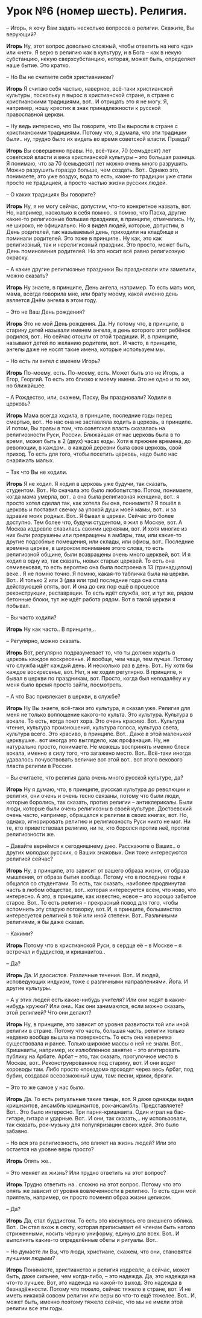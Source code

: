 # Урок №6 (номер шесть). Религия.

– Игорь, я хочу Вам задать несколько вопросов о религии. Скажите, Вы верующий?

**Игорь** Ну, этот вопрос довольно сложный, чтобы ответить на него «да» или «нет». Я верю в религию как в культуру, и в Бога – как в некую субстанцию, некую сверхсубстанцию, которая, может быть, определяет наше бытие. Это кратко.

– Но Вы не считаете себя христианином?

**Игорь** Я считаю себя частью, наверное, всё-таки христианской культуры, поскольку я вырос в христианской стране, в стране с христианскими традициями, вот.. И отрицать это я не могу. Я, например, ношу крестик в знак принадлежности к русской православной церкви.

– Ну ведь интересно, что Вы говорите, что Вы выросли в стране с христианскими традициями. Потому что, я думала, что эти традиции были.. ну, трудно было их видеть во время советской власти. Правда?

**Игорь** Вы совершенно правы. Но, всё-таки, 70 (семьдесят) лет советской власти и века христианской культуры – это большая разница. Я понимаю, что за 70 (семьдесят) лет можно очень много разрушить. Можно разрушить гораздо больше, чем создать. Вот.. Однако это, понимаете, это уже воздух, вода то есть, какие-то традиции уже стали просто не традицией, а просто частью жизни русских людей.

– О каких традициях Вы говорите?

**Игорь** Ну, я не могу сейчас, допустим, что-то конкретное назвать, вот. Но, например, насколько я себя помню.. я помню, что Пасха, другие какие-то религиозные большие праздники, в принципе, отмечались. Ну, не широко, не официально. Но я видел людей, которые, допустим, в День родителей, так называемый день, приходили на кладбище и поминали родителей. Это тоже в принципе.. Ну как, это как религиозный, так и нерелигиозный праздник. Это просто, может быть, День поминовения родителей. Но это носит всё равно религиозную окраску.

– А какие другие религиозные праздники Вы праздновали или заметили, можно сказать?

**Игорь** Ну знаете, в принципе, День ангела, например. То есть мать моя, мама, всегда говорила мне, или брату моему, какой именно день является Днём ангела в этом году.

– Это не Ваш День рождения?

**Игорь** Это не мой День рождения. Да. Ну потому что, в принципе, в старину детей называли именем ангела, в день которого этот ребёнок родился, вот.. Но сейчас отошли от этой традиции. И, в принципе, называют детей по желанию родители, вот.. И часто, в принципе, ангелы даже не носят такие имена, которые используем мы.

– Но есть ли ангел с именем Игорь?

**Игорь** По-моему, есть. По-моему, есть. Может быть это не Игорь, а Егор, Георгий. То есть это близко к моему имени. Это не одно и то же, но ближайшее.

– А Рождество, или, скажем, Пасху, Вы праздновали? Ходили в церковь?

**Игорь** Мама всегда ходила, в принципе, последние годы перед смертью, вот.. Но нас она не заставляла ходить в церковь, в принципе. И потом, Вы правы в том, что советская власть сказалась на религиозности Руси, России. Ближайшая от нас церковь была в то время, может быть в 2 (двух) часах езды. Хотя в прежние времена, до революции, в каждом.. в каждой деревни была своя церковь, свой приход. То есть для того, чтобы посетить церковь, надо было нас снаряжать малых.

– Так что Вы не ходили.

**Игорь** Я не ходил. Я ходил в церковь уже будучи, так сказать, студентом. Вот.. Но сначала это было любопытство. Потом, понимаете, когда мама умерла, вот.. а она была религиозная женщина, вот.. я просто хотел сделал так, как хотела бы она, понимаете? Я пошёл в церковь и поставил свечку за упокой души моей мамы, вот.. и за здравие моих родных. Вот.. Я бывал в церкви. Сейчас это более доступно. Тем более что, будучи студентом, я жил в Москве, вот. А Москва издревле славилась своими церквями, вот. И хотя многие из них были разрушены или превращены в амбары, там, или какие-то другие подсобные помещения, или склады, или офисы, вот.. Последние времена церкве, в широком понимание этого слова, то есть религиозной общине, были возвращены очень много церквей, вот. И я ходил в одну из, так сказать, новых старых церквей. То есть она семивековая, то есть вероятно она была построена в 13 (тринадцатом) веке.. Я не помню точно. Я помню, какая-то табличка была на церкви. Вот.. И только 2 или 3 (два или три) последние года она стала действующей опять, вот. И она до сих пор ещё в процессе реконструкции, реставрации. То есть идёт служба, вот, и тут же, рядом бетонные блоки, тут же идёт работа рядом. Вот в такой церкви я побывал.

– Вы часто ходили?

**Игорь** Ну как часто.. В принципе,..

– Регулярно, можно сказать.

**Игорь** Вот, регулярно подразумевает то, что ты должен ходить в церковь каждое воскресенье. И вообще, чем чаще, тем лучше. Потому что служба идёт каждый день. И несколько раз в день. Вот.. Ну хотя бы каждое воскресенье, вот. Нет, я не ходил регулярно. В принципе, я бывал в церкви по праздникам, вот. Просто, когда был неподалёку и у меня было время просто зайти, посмотреть.

– А что Вас привлекает в церкви, в службе?

**Игорь** Ну Вы знаете, всё-таки это культура, я сказал уже. Религия для меня не только воплощение какого-то культа. Это культура. Культура в вокале. То есть, когда поют хора. Это очень красиво. Вот.. Культура чтения, культура произношения, культура голоса, культура света, культура всего. Это красиво, в принципе. Вот.. Даже в этой маленькой церквушке.. вот иногда это выглядело, как профанация. Ну, не натурально просто, понимаете. Не можешь воспринять именно блеск вокала, именно в силу того, что загажено место. Вот.. Всё-таки иногда удавалось почувствовать величие вот этой вот.. вот этого векового пласта религии в России.

– Вы считаете, что религия дала очень много русской культуре, да?

**Игорь** Ну я думаю, что, в принципе, русская культура до революции и религия, они очень и очень тесно связаны, потому что были люди, которые боролись, так сказать, против религии – антиклерикалы. Были люди, которые были очень религиозны в своей культуре. Достоевский очень часто, например, обращался к религии в своих книгах, вот. Но, однако, игнорировать религию и религиозность Руси никто не мог. Ни те, кто приветствовал религию, ни те, кто боролся против неё, против религиозности же.

– Давайте вернёмся к сегодняшнему дню. Расскажите о Ваших.. о других молодых русских, о Ваших знаковых. Они тоже интересуются религией сейчас?

**Игорь** Ну, в принципе, это зависит от вашего образа жизни, от образа мышления, от образа бытия вообще. Потому что в последние годы я общался со студентами. То есть, так сказать, наиболее продвинутая часть в любом обществе, вот.. которая интересуется всем, что ново, что интересно. А это, в принципе, как известно, новое – это хорошо забытое старое. Вот.. То есть религия – прекрасный повод для того, чтобы вспомнить эту старую поговорку, вот. И, в принципе, большинство интересуется религией в той или иной степени. Вот.. Различными религиями, я бы даже сказал.

– Какими?

**Игорь** Потому что в христианской Руси, в сердце её – в Москве – я встречал и буддистов, и кришнаитов..

– Да?

**Игорь** Да. И даосистов. Различные течения. Вот.. И людей, исповедующих индуизм, тоже с различными направлениями. Йога. И другие культуры.

– А у этих людей есть какие-нибудь учителя? Или они ходят в какие-нибудь кружки? Или они.. Как они занимаются, если можно сказать, этой религией? Что они делают?

**Игорь** Ну, в принципе, это зависит от уровня развитости той или иной религии в стране. Потому что часть, большая часть, религии только недавно вообще вышла на поверхность. То есть она наверняка существовала и ранее. Только широкие массы о ней не знали. Вот.. Кришнаиты, например, их излюбленное занятие – это агитировать публику на Арбате. Арбат – это, так сказать, прогулочное место в Москве, вот.. Реконструированное под старину, вот. И они водят хороводы там. Либо просто «поездом» проходят через весь Арбат, под бубин, создавая всевозможный шум, там: песни, крики, брязги.

– Это то же самое у нас было.

**Игорь** Да. То есть ритуальные такие танцы, вот. Я даже однажды видел кришнаитов, ансамбль кришнаитов, рок-ансамбль. Представляете? Вот.. Это было интересно. Три парня-кришнаита. Один играл на бас-гитаре, гитара и ударные. Вот.. И они, так сказать,.. ну использовали, так сказать, рок-музыку для популяризации своих идей. Это было забавно.

– Но вся эта религиозность, это влияет на жизнь людей? Или это остается на уровне веры просто?

**Игорь** Опять же..

– Это меняет их жизнь? Или трудно ответить на этот вопрос?

**Игорь** Трудно ответить на.. сложно на этот вопрос. Потому что это опять же зависит от уровня вовлеченности в религию. То есть один мой приятель, например, он просто поменял образ жизни целиком.

– Да?

**Игорь** Да, стал буддистом. То есть это коснулось его внешнего облика. Вот.. Он стал вхож в секту, которая приписывает её членам быть наголо стриженными, носить чёрную униформу, единую для всех. Вот.. И выполнять какие-то определённые обеты и ритуалы. Вот..

– Но думаете ли Вы, что люди, христиане, скажем, что они, становятся лучшими людьми?

**Игорь** Понимаете, христианство и религия издревле, а сейчас, может быть, даже сильнее, чем когда-либо, – это надежда. Да, это надежда на что-то лучшее. Вот, это надежда на какой-то выход. Это надежда в безнадёжности. Потому что тяжело, сейчас тяжело в стране, вот. И не иметь никакой совсем религии или веры во что-то ещё тяжелее. Вот.. И, может быть, именно поэтому тяжело сейчас, что мы не имели этой религии все эти годы.
